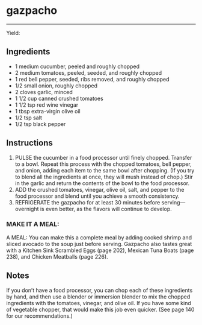 # gazpacho
---
Yield: 

## Ingredients
- 1 medium cucumber, peeled and roughly chopped
- 2 medium tomatoes, peeled, seeded, and roughly chopped
- 1 red bell pepper, seeded, ribs removed, and roughly chopped
- 1/2 small onion, roughly chopped
- 2 cloves garlic, minced
- 1 1/2 cup canned crushed tomatoes
- 1 1/2 tsp red wine vinegar
- 1 tbsp extra-virgin olive oil
- 1/2 tsp salt
- 1/2 tsp black pepper

## Instructions
1. PULSE the cucumber in a food processor until finely
chopped. Transfer to a bowl. Repeat this process with the
chopped tomatoes, bell pepper, and onion, adding each
item to the same bowl after chopping. (If you try to blend
all the ingredients at once, they will mush instead of chop.)
Stir in the garlic and return the contents of the bowl to the
food processor.
2. ADD the crushed tomatoes, vinegar, olive oil, salt, and
pepper to the food processor and blend until you achieve a
smooth consistency.
3. REFRIGERATE the gazpacho for at least 30 minutes
before serving—overnight is even better, as the flavors will
continue to develop.


### MAKE IT A MEAL:
A MEAL: You can make this a complete meal by
adding cooked shrimp and sliced avocado to the soup just
before serving. Gazpacho also tastes great with a Kitchen
Sink Scrambled Eggs (page 202), Mexican Tuna Boats
(page 238), and Chicken Meatballs (page 226).

## Notes

If you don’t have a food processor,
you can chop each of these ingredients
by hand, and then use a blender or
immersion blender to mix the chopped
ingredients with the tomatoes, vinegar,
and olive oil. If you have some kind
of vegetable chopper, that would
make this job even quicker. (See page
140 for our recommendations.)
